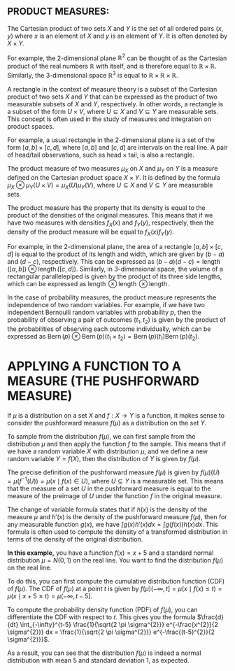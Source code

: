 ## PR**ODUCT MEASURES:**

 The Cartesian product of two sets $X$ and $Y$ is the set of all ordered pairs $(x,y)$ where $x$ is an element of $X$ and $y$ is an element of $Y$. It is often denoted by $X \times Y$.

For example, the 2-dimensional plane $\mathbb{R}^{2}$ can be thought of as the Cartesian product of the real numbers $\mathbb{R}$ with itself, and is therefore equal to $\mathbb{R} \times \mathbb{R}$. Similarly, the 3-dimensional space $\mathbb{R}^{3}$ is equal to $\mathbb{R} \times \mathbb{R} \times \mathbb{R}$.

A rectangle in the context of measure theory is a subset of the Cartesian product of two sets $X$ and $Y$ that can be expressed as the product of two measurable subsets of $X$ and $Y$, respectively. In other words, a rectangle is a subset of the form $U \times V$, where $U \subseteq X$ and $V \subseteq Y$ are measurable sets. This concept is often used in the study of measures and integration on product spaces.

For example, a usual rectangle in the 2-dimensional plane is a set of the form $[a,b] \times [c,d]$, where $[a,b]$ and $[c,d]$ are intervals on the real line. A pair of head/tail observations, such as ${ \text{head} } \times { \text{tail} }$, is also a rectangle.


The product measure of two measures $\mu_X$ on $X$ and $\mu_Y$ on $Y$ is a measure defined on the Cartesian product space $X \times Y$. It is defined by the formula $\mu_X \otimes \mu_Y(U \times V) = \mu_X(U) \mu_Y(V)$, where $U \subseteq X$ and $V \subseteq Y$ are measurable sets.

The product measure has the property that its density is equal to the product of the densities of the original measures. This means that if we have two measures with densities $f_X(x)$ and $f_Y(y)$, respectively, then the density of the product measure will be equal to $f_X(x) f_Y(y)$.

For example, in the 2-dimensional plane, the area of a rectangle $[a,b] \times [c,d]$ is equal to the product of its length and width, which are given by $(b-a)$ and $(d-c)$, respectively. This can be expressed as $(b-a)(d-c) = \operatorname{length}([a,b]) \otimes \operatorname{length}([c,d])$. Similarly, in 3-dimensional space, the volume of a rectangular parallelepiped is given by the product of its three side lengths, which can be expressed as $\operatorname{length} \otimes \operatorname{length} \otimes \operatorname{length}$.

In the case of probability measures, the product measure represents the independence of two random variables. For example, if we have two independent Bernoulli random variables with probability $p$, then the probability of observing a pair of outcomes $(t_1, t_2)$ is given by the product of the probabilities of observing each outcome individually, which can be expressed as $\operatorname{Bern}(p) \otimes \operatorname{Bern}(p)({t_1} \times {t_2}) = \operatorname{Bern}(p)({t_1}) \operatorname{Bern}(p)({t_2})$.

# **APPLYING A FUNCTION TO A MEASURE (THE PUSHFORWARD MEASURE)**

 If $\mu$ is a distribution on a set $X$ and $f: X \rightarrow Y$ is a function, it makes sense to consider the pushforward measure $f(\mu)$ as a distribution on the set $Y$.

To sample from the distribution $f(\mu)$, we can first sample from the distribution $\mu$ and then apply the function $f$ to the sample. This means that if we have a random variable $X$ with distribution $\mu$, and we define a new random variable $Y = f(X)$, then the distribution of $Y$ is given by $f(\mu)$.

The precise definition of the pushforward measure $f(\mu)$ is given by $f(\mu)(U) = \mu(f^{-1}(U)) = \mu({x \mid f(x) \in U})$, where $U \subseteq Y$ is a measurable set. This means that the measure of a set $U$ in the pushforward measure is equal to the measure of the preimage of $U$ under the function $f$ in the original measure.

The change of variable formula states that if $h(x)$ is the density of the measure $\mu$ and $h'(x)$ is the density of the pushforward measure $f(\mu)$, then for any measurable function $g(x)$, we have $\int g(x) h'(x) dx = \int g(f(x)) h(x) dx$. This formula is often used to compute the density of a transformed distribution in terms of the density of the original distribution.

**In this example,** you have a function $f(x) = x + 5$ and a standard normal distribution $\mu = N(0,1)$ on the real line. You want to find the distribution $f(\mu)$ on the real line.

To do this, you can first compute the cumulative distribution function (CDF) of $f(\mu)$. The CDF of $f(\mu)$ at a point $t$ is given by $f(\mu)(-\infty,t] = \mu({x \mid f(x) \le t}) = \mu({x \mid x + 5 \le t}) = \mu(-\infty, t-5]$.

To compute the probability density function (PDF) of $f(\mu)$, you can differentiate the CDF with respect to $t$. This gives you the formula $\frac{d}{dt} \int_{-\infty}^{t-5} \frac{1}{\sqrt{2 \pi \sigma^{2}}} e^{-\frac{x^{2}}{2 \sigma^{2}}} dx = \frac{1}{\sqrt{2 \pi \sigma^{2}}} e^{-\frac{(t-5)^{2}}{2 \sigma^{2}}}$.

As a result, you can see that the distribution $f(\mu)$ is indeed a normal distribution with mean 5 and standard deviation 1, as expected.
